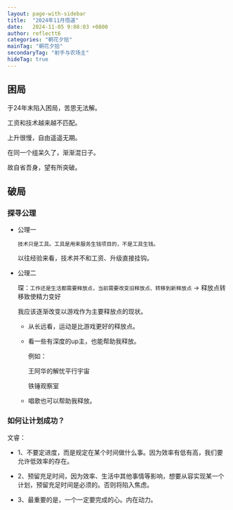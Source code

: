 ```yaml
---
layout: page-with-sidebar
title:  "2024年11月悟道"
date:   2024-11-05 9:08:03 +0800
author: reflectt6
categories: "朝花夕拾"
mainTag: "朝花夕拾"
secondaryTag: "射手与农场主"
hideTag: true
---
```


## 困局

于24年末陷入困局，苦思无法解。

工资和技术越来越不匹配。

上升很慢，自由遥遥无期。

在同一个组呆久了，渐渐混日子。

故自省吾身，望有所突破。



## 破局

### 探寻公理

- 公理一

  ```技术只是工具。工具是用来服务生钱项目的，不是工具生钱。```

  以往经验来看，技术并不和工资、升级直接挂钩。

- 公理二

  琛：```工作还是生活都需要释放点，当前需要改变旧释放点、转移到新释放点```  -> 释放点转移致使精力变好

  我应该逐渐改变以游戏作为主要释放点的现状。

  - 从长远看，运动是比游戏更好的释放点。

  - 看一些有深度的up主，也能帮助我释放。

    例如：

    王阿华的解忧平行宇宙

    铁锤观察室

    

  - 唱歌也可以帮助我释放。

### 如何让计划成功？

文睿：

- 1、不要定进度，而是规定在某个时间做什么事。因为效率有低有高，我们要允许低效率的存在。

- 2、预留充足时间，因为效率、生活中其他事情等影响，想要从容实现某一个计划，预留充足时间是必须的。否则将陷入焦虑。

- 3、最重要的是，一个一定要完成的心。内在动力。



## 

